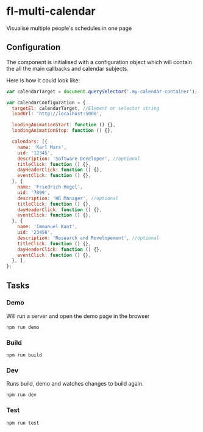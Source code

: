 # fl-multi-calendar

Visualise multiple people's schedules in one page


## Configuration
The component is initialised with a configuration object which will contain the
all the main callbacks and calendar subjects.

Here is how it could look like:
``` javascript
var calendarTarget = document.querySelector('.my-calendar-container');

var calendarConfiguration = {
  targetEl: calendarTarget, //Element or selector string
  loadUrl: 'http://localhost:5000',

  loadingAnimationStart: function () {},
  loadingAnimationStop: function () {},

  calendars: [{
    name: 'Karl Marx',
    uid: '12345',
    description: 'Software Developer', //optional
    titleClick: function () {},
    dayHeaderClick: function () {},
    eventClick: function () {},
  }, {
    name: 'Friedrich Hegel',
    uid: '7899',
    description: 'HR Manager', //optional
    titleClick: function () {},
    dayHeaderClick: function () {},
    eventClick: function () {},
  }, {
    name: 'Immanuel Kant',
    uid: '23456',
    description: 'Research and Revelopement', //optional
    titleClick: function () {},
    dayHeaderClick: function () {},
    eventClick: function () {},
  }, ],
};

```

## Tasks

### Demo
Will run a server and open the demo page in the browser
```
npm run demo
```

### Build

```
npm run build
```
### Dev
Runs build, demo and watches changes to build again.
```
npm run dev
```

### Test
```
npm run test
```
